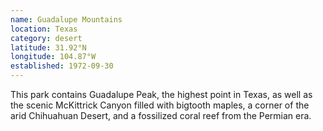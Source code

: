 ```yaml
---
name: Guadalupe Mountains
location: Texas
category: desert
latitude: 31.92°N
longitude: 104.87°W
established: 1972-09-30
---
```


This park contains Guadalupe Peak, the highest point in Texas, as well as the scenic McKittrick Canyon filled with bigtooth maples, a corner of the arid Chihuahuan Desert, and a fossilized coral reef from the Permian era.

